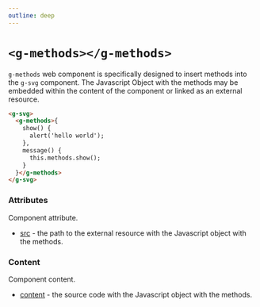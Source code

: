 ```yaml
---
outline: deep
---
```


# `<g-methods></g-methods>`

`g-methods` web component is specifically designed to insert methods into the `g-svg` component. The
Javascript Object with the methods may be embedded within the content of the component or linked as
an external resource.

```html
<g-svg>
  <g-methods>{
    show() {
      alert('hello world');
    },
    message() {
      this.methods.show();
    }
  }</g-methods>
</g-svg>
```

### Attributes

Component attribute.

- [src](g-methods.attribute.src.md) - the path to the external resource with the Javascript 
object with the methods.

### Content

Component content.

- [content](g-methods.content.md) - the source code with the Javascript object with the methods.



